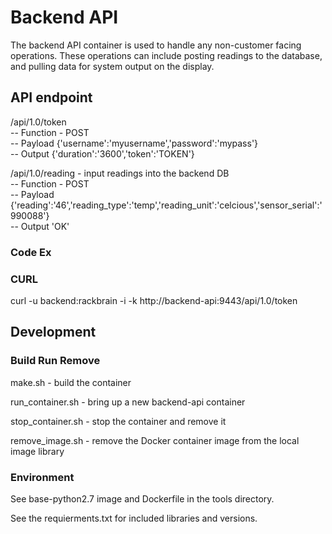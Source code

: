 # Backend API

The backend API container is used to handle any non-customer facing operations. These operations can include posting readings to the database, and pulling data for system output on the display. 

## API endpoint

/api/1.0/token </br>
-- Function - POST </br>
-- Payload {'username':'myusername','password':'mypass'} </br>
-- Output {'duration':'3600','token':'TOKEN'} </br>

/api/1.0/reading - input readings into the backend DB </br>
-- Function - POST </br>
-- Payload {'reading':'46','reading_type':'temp','reading_unit':'celcious','sensor_serial':'990088'} </br>
-- Output 'OK' </br>

### Code Ex




### CURL

curl -u backend:rackbrain -i -k http://backend-api:9443/api/1.0/token



## Development

### Build Run Remove

make.sh - build the container

run_container.sh - bring up a new backend-api container

stop_container.sh - stop the container and remove it

remove_image.sh - remove the Docker container image from the local image library

### Environment

See base-python2.7 image and Dockerfile in the tools directory.

See the requierments.txt for included libraries and versions.
